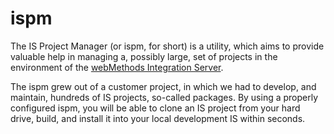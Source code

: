 # ispm

The IS Project Manager (or ispm, for short) is a utility, which aims to provide valuable help in managing a, possibly large, set of projects in the environment of the [webMethods Integration Server](https://en.wikipedia.org/wiki/WebMethods_Integration_Server).

The ispm grew out of a customer project, in which we had to develop, and maintain, hundreds of IS projects, so-called packages. By using a properly configured ispm, you will be able to clone an IS project from your hard drive, build, and install it into your local development IS within seconds.


